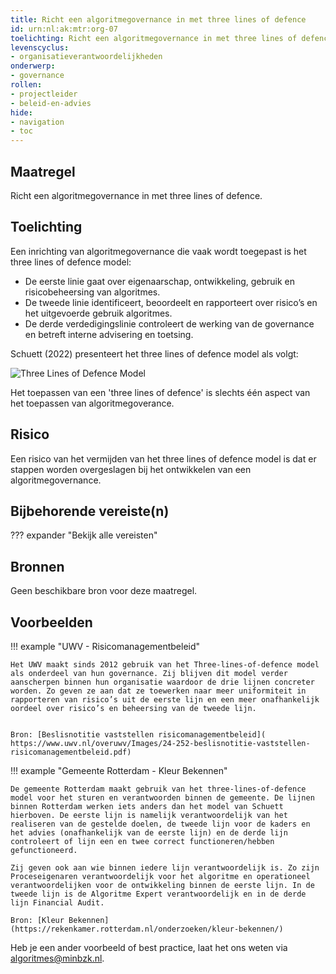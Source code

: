 ```yaml
---
title: Richt een algoritmegovernance in met three lines of defence
id: urn:nl:ak:mtr:org-07
toelichting: Richt een algoritmegovernance in met three lines of defence
levenscyclus:
- organisatieverantwoordelijkheden
onderwerp:
- governance
rollen:
- projectleider
- beleid-en-advies
hide:
- navigation
- toc
---
```


<!-- tags -->

## Maatregel

Richt een algoritmegovernance in met three lines of defence.

## Toelichting

Een inrichting van algoritmegovernance die vaak wordt toegepast is het three lines of defence model:

- De eerste linie gaat over eigenaarschap, ontwikkeling, gebruik en risicobeheersing van algoritmes.
- De tweede linie identificeert, beoordeelt en rapporteert over risico’s en het uitgevoerde gebruik algoritmes.
- De derde verdedigingslinie controleert de werking van de governance en betreft interne advisering en toetsing.

Schuett (2022) presenteert het three lines of defence model als volgt:

![Three Lines of Defence Model](https://github.com/user-attachments/assets/4974f07d-9810-44e0-a0bb-56f1b1061732)

Het toepassen van een 'three lines of defence' is slechts één aspect van het toepassen van algoritmegoverance.

## Risico
Een risico van het vermijden van het three lines of defence model is dat er stappen worden overgeslagen bij het ontwikkelen van een algoritmegovernance.

## Bijbehorende vereiste(n)

??? expander "Bekijk alle vereisten"
    <!-- list_vereisten_on_maatregelen_page -->

## Bronnen
Geen beschikbare bron voor deze maatregel.

## Voorbeelden
!!! example "UWV - Risicomanagementbeleid"

	Het UWV maakt sinds 2012 gebruik van het Three-lines-of-defence model als onderdeel van hun governance. Zij blijven dit model verder aanscherpen binnen hun organisatie waardoor de drie lijnen concreter worden. Zo geven ze aan dat ze toewerken naar meer uniformiteit in rapporteren van risico’s uit de eerste lijn en een meer onafhankelijk oordeel over risico’s en beheersing van de tweede lijn.


	Bron: [Beslisnotitie vaststellen risicomanagementbeleid]( https://www.uwv.nl/overuwv/Images/24-252-beslisnotitie-vaststellen-risicomanagementbeleid.pdf)


!!! example "Gemeente Rotterdam - Kleur Bekennen"

	De gemeente Rotterdam maakt gebruik van het three-lines-of-defence model voor het sturen en verantwoorden binnen de gemeente. De lijnen binnen Rotterdam werken iets anders dan het model van Schuett hierboven. De eerste lijn is namelijk verantwoordelijk van het realiseren van de gestelde doelen, de tweede lijn voor de kaders en het advies (onafhankelijk van de eerste lijn) en de derde lijn controleert of lijn een en twee correct functioneren/hebben gefunctioneerd.

	Zij geven ook aan wie binnen iedere lijn verantwoordelijk is. Zo zijn Proceseigenaren verantwoordelijk voor het algoritme en operationeel verantwoordelijken voor de ontwikkeling binnen de eerste lijn. In de tweede lijn is de Algoritme Expert verantwoordelijk en in de derde lijn Financial Audit.

	Bron: [Kleur Bekennen](https://rekenkamer.rotterdam.nl/onderzoeken/kleur-bekennen/)

Heb je een ander voorbeeld of best practice, laat het ons weten via [algoritmes@minbzk.nl](mailto:algoritmes@minbzk.nl).
